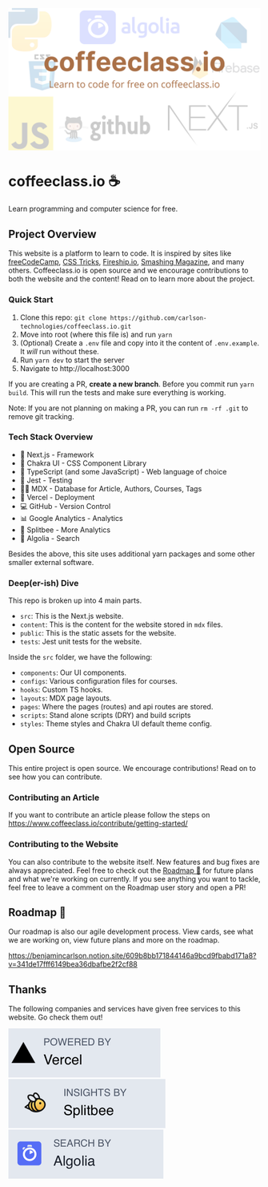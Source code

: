 ![coffeeclass.io header image](/public/github/readme.png)

# coffeeclass.io ☕

Learn programming and computer science for free.

## Project Overview

This website is a platform to learn to code. It is inspired by sites like [freeCodeCamp](https://www.freecodecamp.org), [CSS Tricks](https://css-tricks.com), [Fireship.io](https://fireship.io), [Smashing Magazine](https://www.smashingmagazine.com), and many others. Coffeeclass.io is open source and we encourage contributions to both the website and the content! Read on to learn more about the project.

### Quick Start

1. Clone this repo: `git clone https://github.com/carlson-technologies/coffeeclass.io.git`
2. Move into root (where this file is) and run `yarn`
3. (Optional) Create a `.env` file and copy into it the content of `.env.example`. It _will_ run without these.
4. Run `yarn dev` to start the server
5. Navigate to http://localhost:3000

If you are creating a PR, **create a new branch**. Before you commit run `yarn build`. This will run the tests and make sure everything is working.

Note: If you are not planning on making a PR, you can run `rm -rf .git` to remove git tracking.

### Tech Stack Overview

- 🚀 Next.js - Framework
- 🎨 Chakra UI - CSS Component Library
- 📜 TypeScript (and some JavaScript) - Web language of choice
- 🧪 Jest - Testing
- ✍🏼 MDX - Database for Article, Authors, Courses, Tags
- 🔺 Vercel - Deployment
- 💻 GitHub - Version Control
- 📊 Google Analytics - Analytics
- 🐝 Splitbee - More Analytics
- 🔎 Algolia - Search

Besides the above, this site uses additional yarn packages and some other smaller external software.

### Deep(er-ish) Dive

This repo is broken up into 4 main parts.

- `src`: This is the Next.js website.
- `content`: This is the content for the website stored in `mdx` files.
- `public`: This is the static assets for the website.
- `tests`: Jest unit tests for the website.

Inside the `src` folder, we have the following:

- `components`: Our UI components.
- `configs`: Various configuration files for courses.
- `hooks`: Custom TS hooks.
- `layouts`: MDX page layouts.
- `pages`: Where the pages (routes) and api routes are stored.
- `scripts`: Stand alone scripts (DRY) and build scripts
- `styles`: Theme styles and Chakra UI default theme config.

## Open Source

This entire project is open source. We encourage contributions! Read on to see how you can contribute.

### Contributing an Article

If you want to contribute an article please follow the steps on https://www.coffeeclass.io/contribute/getting-started/

### Contributing to the Website

You can also contribute to the website itself. New features and bug fixes are always appreciated. Feel free to check out the [Roadmap 🚗](https://benjamincarlson.notion.site/609b8bb171844146a9bcd9fbabd171a8?v=341de17fff6149bea36dbafbe2f2cf88) for future plans and what we're working on currently. If you see anything you want to tackle, feel free to leave a comment on the Roadmap user story and open a PR!

## Roadmap 🚗

Our roadmap is also our agile development process. View cards, see what we are working on, view future plans and more on the roadmap.

https://benjamincarlson.notion.site/609b8bb171844146a9bcd9fbabd171a8?v=341de17fff6149bea36dbafbe2f2cf88

## Thanks

The following companies and services have given free services to this website. Go check them out!

[![Vercel](/public/github/vercel.png)](https://vercel.com/?utm_source=carlson-technologies&utm_campaign=oss)
[![Splitbee](/public/github/splitbee.png)](https://splitbee.io)
[![Algolia](/public/github/algolia.png)](https://www.algolia.com)
